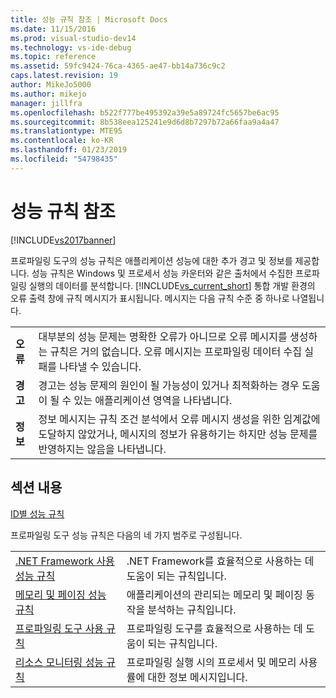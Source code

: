 ```yaml
---
title: 성능 규칙 참조 | Microsoft Docs
ms.date: 11/15/2016
ms.prod: visual-studio-dev14
ms.technology: vs-ide-debug
ms.topic: reference
ms.assetid: 59fc9424-76ca-4365-ae47-bb14a736c9c2
caps.latest.revision: 19
author: MikeJo5000
ms.author: mikejo
manager: jillfra
ms.openlocfilehash: b522f777be495392a39e5a89724fc5657be6ac95
ms.sourcegitcommit: 8b538eea125241e9d6d8b7297b72a66faa9a4a47
ms.translationtype: MTE95
ms.contentlocale: ko-KR
ms.lasthandoff: 01/23/2019
ms.locfileid: "54798435"
---
```

# <a name="performance-rules-reference"></a>성능 규칙 참조
[!INCLUDE[vs2017banner](../includes/vs2017banner.md)]

프로파일링 도구의 성능 규칙은 애플리케이션 성능에 대한 추가 경고 및 정보를 제공합니다. 성능 규칙은 Windows 및 프로세서 성능 카운터와 같은 출처에서 수집한 프로파일링 실행의 데이터를 분석합니다. [!INCLUDE[vs_current_short](../includes/vs-current-short-md.md)] 통합 개발 환경의 오류 출력 창에 규칙 메시지가 표시됩니다. 메시지는 다음 규칙 수준 중 하나로 나열됩니다.  
  
|||  
|-|-|  
|**오류**|대부분의 성능 문제는 명확한 오류가 아니므로 오류 메시지를 생성하는 규칙은 거의 없습니다. 오류 메시지는 프로파일링 데이터 수집 실패를 나타낼 수 있습니다.|  
|**경고**|경고는 성능 문제의 원인이 될 가능성이 있거나 최적화하는 경우 도움이 될 수 있는 애플리케이션 영역을 나타냅니다.|  
|**정보**|정보 메시지는 규칙 조건 분석에서 오류 메시지 생성을 위한 임계값에 도달하지 않았거나, 메시지의 정보가 유용하기는 하지만 성능 문제를 반영하지는 않음을 나타냅니다.|  
  
## <a name="in-this-section"></a>섹션 내용  
 [ID별 성능 규칙](../profiling/performance-rules-by-id.md)  
  
 프로파일링 도구 성능 규칙은 다음의 네 가지 범주로 구성됩니다.  
  
|||  
|-|-|  
|[.NET Framework 사용 성능 규칙](../profiling/dotnet-framework-usage-performance-rules.md)|.NET Framework를 효율적으로 사용하는 데 도움이 되는 규칙입니다.|  
|[메모리 및 페이징 성능 규칙](../profiling/memory-and-paging-performance-rules.md)|애플리케이션의 관리되는 메모리 및 페이징 동작을 분석하는 규칙입니다.|  
|[프로파일링 도구 사용 규칙](../profiling/profiling-tools-usage-rules.md)|프로파일링 도구를 효율적으로 사용하는 데 도움이 되는 규칙입니다.|  
|[리소스 모니터링 성능 규칙](../profiling/resource-monitoring-performance-rules.md)|프로파일링 실행 시의 프로세서 및 메모리 사용률에 대한 정보 메시지입니다.|
